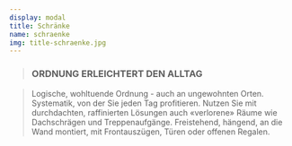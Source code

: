 ```yaml
---
display: modal
title: Schränke
name: schraenke
img: title-schraenke.jpg
---
```


> ### ORDNUNG ERLEICHTERT DEN ALLTAG

> Logische, wohltuende Ordnung - auch an ungewohnten Orten. Systematik, von der Sie jeden Tag profitieren. Nutzen Sie mit durchdachten, raffinierten Lösungen auch «verlorene» Räume wie Dachschrägen und Treppenaufgänge. Freistehend, hängend, an die Wand montiert, mit Frontauszügen, Türen oder offenen Regalen.
